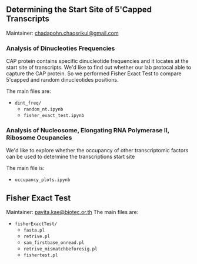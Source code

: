## Determining the Start Site of 5'Capped Transcripts
Maintainer: chadapohn.chaosrikul@gmail.com

### Analysis of Dinucleoties Frequencies
CAP protein contains specific dinucleotide frequencies and it locates at the start site of transcripts. We'd like to find out whether our lab protocal able to capture the CAP protein. So we performed Fisher Exact Test to compare 5'capped and random dinucleotides positions.

The main files are:
* `dint_freq/`
  - `random_nt.ipynb`
  - `fisher_exact_test.ipynb`

### Analysis of Nucleosome, Elongating RNA Polymerase II, Ribosome Ocupancies
We'd like to explore whether the occupancy of other transcriptomic factors can be used to determine the transcriptions start site

The main file is:
* `occupancy_plots.ipynb`


## Fisher Exact Test
Maintainer: pavita.kae@biotec.or.th
The main files are:
* `fisherExactTest/`
  - `fasta.pl`
  - `retrive.pl`
  - `sam_firstbase_onread.pl`
  - `retrive_mismatchbeforesig.pl`
  - `fishertest.pl`

